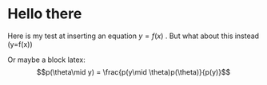 # Hello there

Here is my test at inserting an equation $y=f(x)$ . But what about this instead \(y=f(x)\)

Or maybe a block latex: $$p(\theta\mid y) = \frac{p(y\mid \theta)p(\theta)}{p(y)}$$
